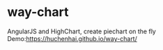 # way-chart
AngularJS and HighChart, create piechart on the fly
Demo:https://huchenhai.github.io/way-chart/
